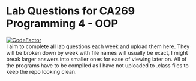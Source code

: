 # Lab Questions for CA269 Programming 4 - OOP
[![CodeFactor](https://www.codefactor.io/repository/github/benji2512/ca269-programming-4/badge)](https://www.codefactor.io/repository/github/benji2512/ca269-programming-4) <br/>
I aim to complete all lab questions each week and upload them here.
They will be broken down by week with file names will usually be exact, I might break larger answers into smaller ones for ease of viewing later on.
All of the programs have to be compiled as I have not uploaded to .class files to keep the repo looking clean.

